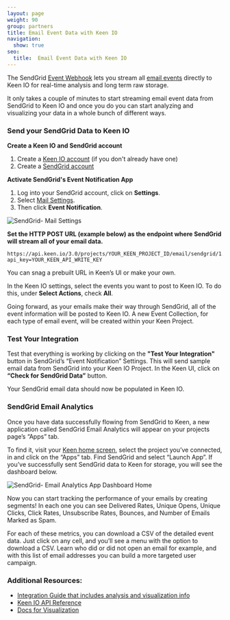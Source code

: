 ```yaml
---
layout: page
weight: 90
group: partners
title: Email Event Data with Keen IO
navigation:
  show: true
seo:
  title:  Email Event Data with Keen IO
---
```


The SendGrid [Event Webhook]({{root_url}}/for-developers/tracking-events/event/) lets you stream all [email events]({{root_url}}/knowledge-center/analytics-and-reporting/email-activity-feed/) directly to Keen IO for real-time analysis and long term raw storage.

It only takes a couple of minutes to start streaming email event data from SendGrid to Keen IO and once you do you can start analyzing and visualizing your data in a whole bunch of different ways.

 ### 	Send your SendGrid Data to Keen IO

**Create a Keen IO and SendGrid account**

1. Create a <a href="https://keen.io/signup?utm_source=sendgrid_docs&utm_campaign=sendgrid">Keen IO account</a> (if you don't already have one)
1. Create a <a href="https://sendgrid.com/user/signup"> SendGrid account</a>


**Activate SendGrid's Event Notification App**

1. Log into your SendGrid account, click on **Settings**.
1. Select <a href="http://app.sendgrid.com/settings/mail_settings">Mail Settings</a>.
1. Then click **Event Notification**.

![SendGrid- Mail Settings]({{root_url}}/images/keen/sendgrid_mailsettings_eventnotification.png)

**Set the HTTP POST URL (example below) as the endpoint where SendGrid will stream all of your email data.**

```
https://api.keen.io/3.0/projects/YOUR_KEEN_PROJECT_ID/email/sendgrid/1.0?api_key=YOUR_KEEN_API_WRITE_KEY
```
You can snag a prebuilt URL in Keen’s UI or make your own.

In the Keen IO settings, select the events you want to post to Keen IO. To do this, under **Select Actions**, check **All**.

Going forward, as your emails make their way through SendGrid, all of the event information will be posted to Keen IO. A new Event Collection, for each type of email event, will be created within your Keen Project.

 ### 	Test Your Integration

Test that everything is working by clicking  on the **"Test Your Integration"** button in SendGrid’s “Event Notification” Settings. This will send sample email data from SendGrid into your Keen IO Project. In the Keen UI, click on **“Check for SendGrid Data”** button.

Your SendGrid email data should now be populated in Keen IO.

 ### 	SendGrid Email Analytics

Once you have data successfully flowing from SendGrid to Keen, a new application called SendGrid Email Analytics will appear on your projects page’s “Apps” tab.

To find it, visit your [Keen home screen](https://keen.io/home), select the project you’ve connected, in and click on the “Apps” tab. Find SendGrid and select “Launch App”. If you’ve successfully sent SendGrid data to Keen for storage, you will see the dashboard below.

![SendGrid- Email Analytics App Dashboard Home]({{root_url}}/images/keen/sendgrid_email_analytics_dashboard_empty.png)

Now you can start tracking the performance of your emails by creating segments! In each one you can see Delivered Rates, Unique Opens, Unique Clicks, Click Rates, Unsubscribe Rates, Bounces, and Number of Emails Marked as Spam.

For each of these metrics, you can download a CSV of the detailed event data. Just click on any cell, and you’ll see a menu with the option to download a CSV. Learn who did or did not open an email for example, and with this list of email addresses you can build a more targeted user campaign.


 ### 	Additional Resources:

- [Integration Guide that includes analysis and visualization info]({{root_url}}/for-developers/tracking-events/tracking-data-with-keen-io/)
- [Keen IO API Reference](https://keen.io/docs/api/)
- [Docs for Visualization](https://keen.io/docs/visualize/)
